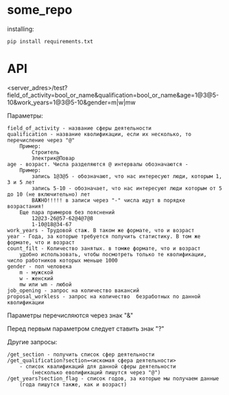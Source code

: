 # some_repo

installing:

    pip install requirements.txt

# API

<server_adres>/test?field_of_activity=bool_or_name&qualification=bool_or_name&age=1@3@5-10&work_years=1@3@5-10&gender=m|w|mw

Параметры:

    field_of_activity - название сферы деятельности
    qualification - название кволификации, если их несколько, то перечисление через "@"
        Пример:
            Строитель
            Электрик@Повар
    age - возраст. Числа разделяются @ интервалы обозначаются - 
        Пример:
            запись 1@3@5 - обозначают, что нас интересуют люди, которым 1, 3 и 5 лет
            запись 5-10 - обозначает, что нас интересуют люди которым от 5 до 10 (не включительно) лет
            ВАЖНО!!!!! в записи через "-" числа идут в порядке возрастания!
        Еще пара примеров без пояснений
            12@23-26@57-62@4@7@8
            1-10@18@34-67
    work_years - Трудовой стаж. В таком же формате, что и возраст
    year - Года, за которые требуется получить статистику. В том же формате, что и возраст
    count_filt - Количество занятых. в томже формате, что и возраст
        удобно использовать, чтобы посмотреть только те кволификации, число работников которых меньше 1000
    gender - пол человека
        m - мужской
        w - женский
        mw или wm - любой
    job_opening - запрос на количество вакансий
    proposal_workless - запрос на количество  безработных по данной кволификации

Параметры перечисляются через знак "&"

Перед первым параметром следует ставить знак "?"

Другие запросы:

    /get_section - получить список сфер деятельности
    /get_qualification?section=<искомая сфера деятельности> 
        - список квалификаций для данной сферы деятельности
            (несколько еволификаций пишутся через "@")
    /get_years?section_flag - список годов, за которые мы получаем данные
        (года пишутся также, как и возраст)

